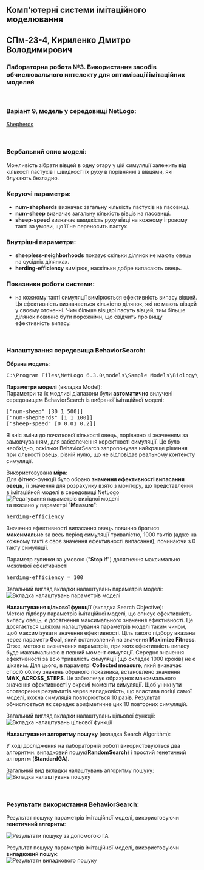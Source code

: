 ## Комп'ютерні системи імітаційного моделювання
## СПм-23-4, **Кириленко Дмитро Володимирович**
### Лабораторна робота №**3**. Використання засобів обчислювального интелекту для оптимізації імітаційних моделей

<br>

### Варіант 9, модель у середовищі NetLogo:
[Shepherds](http://www.netlogoweb.org/launch#http://www.netlogoweb.org/assets/modelslib/Sample%20Models/Biology/Shepherds.nlogo)

<br>


### Вербальний опис моделі:
Можливість зібрати вівцей в одну отару у цій симуляції залежить від кількості пастухів і швидкості їх руху в порівнянні з вівцями, які блукають безладно.

### Керуючі параметри:
- **num-shepherds** визначає загальну кількість пастухів на пасовищі.
- **num-sheep** визначає загальну кількість вівців на пасовищі.
- **sheep-speed** визначає швидкість руху вівці на кожному ігровому такті за умови, що її не переносить пастух.

### Внутрішні параметри:
- **sheepless-neighborhoods** показує скільки ділянок не мають овець на сусідніх ділянках.
- **herding-efficiency** вимірює, наскільки добре випасають овець.

### Показники роботи системи:
- на кожному такті симуляції вимірюється ефективність випасу вівцей. Ця ефективність визначається кількістю ділянок, які не мають вівцей у своєму оточенні. Чим більше вівцярі пасуть вівцей, тим більше ділянок повинно бути порожніми, що свідчить про вищу ефективність випасу.

<br>

### Налаштування середовища BehaviorSearch:

**Обрана модель**:
<pre>
C:\Program Files\NetLogo 6.3.0\models\Sample Models\Biology\Shepherds.nlogo
</pre>
**Параметри моделі** (вкладка Model):  
Параметри та їх модливі діапазони були **автоматично** вилучені середовищем BehaviorSearch із вибраної імітаційної моделі:
<pre>
["num-sheep" [30 1 500]]
["num-shepherds" [1 1 100]]
["sheep-speed" [0 0.01 0.2]]
</pre>

Я вніс зміни до початкової кількості овець, порівняно зі значенням за замовчуванням, для забезпечення коректності симуляції. Це було необхідно, оскільки BehaviorSearch запропонував найкраще рішення при кількості овець, рівній нулю, що не відповідає реальному контексту симуляції.

Використовувана **міра**:  
Для фітнес-функції було обрано **значення ефективності випасання овець**, її значення для розрахунку взято з монітору, що представлений в імітаційной моделі в середовищі NetLogo  
![Редагування параметрів вихідної моделі](example-measure.png)  
та вказано у параметрі "**Measure**":
<pre>
herding-efficiency
</pre>

Значення ефективності випасання овець повинно братися **максимальне** за весь період симуляції тривалістю, 1000 тактів (адже на кожному такті є своє значення ефективності випасання), починаючи з 0 такту симуляції.  
 
Параметр зупинки за умовою ("**Stop if**") досягнення максимально можливої ефективності
<pre>
herding-efficiency = 100
</pre>
Загальний вигляд вкладки налаштувань параметрів моделі:  
![Вкладка налаштувань параметрів моделі](example-parameters.png)

**Налаштування цільової функції** (вкладка Search Objective):  
Метою підбору параметрів імітаційної моделі, що описує ефективність випасу овець, є досягнення максимального значення ефективності. Це досягається шляхом налаштування параметрів моделі таким чином, щоб максимізувати значення ефективності. Ціль такого підбору вказана через параметр **Goal**, який встановлений на значення **Maximize Fitness**. Отже, метою є визначення параметрів, при яких ефективність випасу буде максимальною в певний момент симуляції. Середнє значення ефективності за всю тривалість симуляції (що складає 1000 кроків) не є цікавим. Для цього, в параметрі **Collected measure**, який визначає спосіб обліку значень обраного показника, встановлено значення **MAX_ACROSS_STEPS**. Це забезпечує обрахунок максимального значення ефективності у окремі моменти симуляції. Щоб уникнути спотворення результатів через випадковість, що властива логіці самої моделі, кожна симуляція повторюється 10 разів. Результат обчислюється як середнє арифметичне цих 10 повторних симуляцій.

Загальний вигляд вкладки налаштувань цільової функції:  
![Вкладка налаштувань цільової функції](example-objective.png)

**Налаштування алгоритму пошуку** (вкладка Search Algorithm):  

У ході дослідження на лабораторній роботі використовуються два алгоритми: випадковий пошук(**RandomSearch**) і простий генетичний алгоритм (**StandardGA**).  

Загальний вид вкладки налаштувань алгоритму пошуку:  
![Вкладка налаштувань пошуку](example-search.png)

<br>

### Результати використання BehaviorSearch:
Результат пошуку параметрів імітаційної моделі, використовуючи **генетичний алгоритм**:

![Результати пошуку за допомогою ГА](example-result-ga.png)

Результат пошуку параметрів імітаційної моделі, використовуючи **випадковий пошук**:  
![Результати випадкового пошуку](example-result-rs.png)